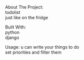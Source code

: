 About The Project: \
todolist \
just like on the fridge

Built With: \
python \
django

Usage:
u can write your things to do \
set priorities and filter them
